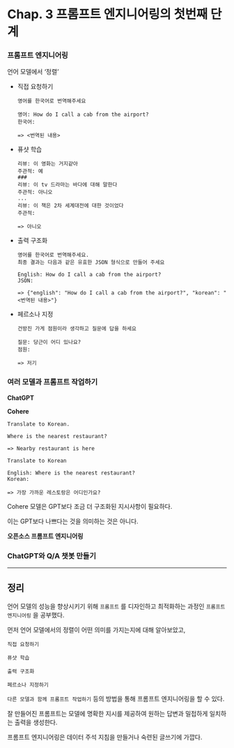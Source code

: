 # Chap. 3 프롬프트 엔지니어링의 첫번째 단계

### 프롬프트 엔지니어링

언어 모델에서 ‘정렬’

- 직접 요청하기
    
    ```arduino
    영어를 한국어로 번역해주세요
    
    영어: How do I call a cab from the airport?
    한국어: 
    
    => <번역된 내용>
    ```
    
- 퓨샷 학습
    
    ```arduino
    리뷰: 이 영화는 거지같아
    주관적: 예
    ###
    리뷰: 이 tv 드라마는 바다에 대해 말한다
    주관적: 아니오
    ...
    리뷰: 이 책은 2차 세계대전에 대한 것이었다
    주관적:
    
    => 아니오
    ```
    
- 출력 구조화
    
    ```arduino
    영어를 한국어로 번역해주세요.
    최종 결과는 다음과 같은 유효한 JSON 형식으로 만들어 주세요
    
    English: How do I call a cab from the airport?
    JSON:
    
    => {"english": "How do I call a cab from the airport?", "korean": "<번역된 내용>"}
    ```
    
- 페르소나 지정
    
    ```arduino
    건방진 가게 점원이라 생각하고 질문에 답을 하세요
    
    질문: 당근이 어디 있나요?
    점원:
    
    => 저기
    ```
    

### 여러 모델과 프롬프트 작업하기

**ChatGPT**

**Cohere**

```arduino
Translate to Korean.

Where is the nearest restaurant?

=> Nearby restaurant is here
```

```arduino
Translate to Korean

English: Where is the nearest restaurant?
Korean:

=> 가장 가까운 레스토랑은 어디인가요?
```

Cohere 모델은 GPT보다 조금 더 구조화된 지시사항이 필요하다.

이는 GPT보다 나쁘다는 것을 의미하는 것은 아니다.

**오픈소스 프롬프트 엔지니어링**

### ChatGPT와 Q/A 챗봇 만들기

---

## 정리

언어 모델의 성능을 향상시키기 위해 `프롬프트` 를 디자인하고 최적화하는 과정인 `프롬프트 엔지니어링` 을 공부했다.

먼저 언어 모델에서의 정렬이 어떤 의미를 가지는지에 대해 알아보았고,

`직접 요청하기`

`퓨샷 학습`

`출력 구조화`

`페르소나 지정하기`

`다른 모델과 함께 프롬프트 작업하기` 등의 방법을 통해 프롬프트 엔지니어링을 할 수 있다.

잘 만들어진 프롬프트는 모델에 명확한 지시를 제공하여 원하는 답변과 밀접하게 일치하는 출력을 생성한다.

프롬프트 엔지니어링은 데이터 주석 지침을 만들거나 숙련된 글쓰기에 가깝다.